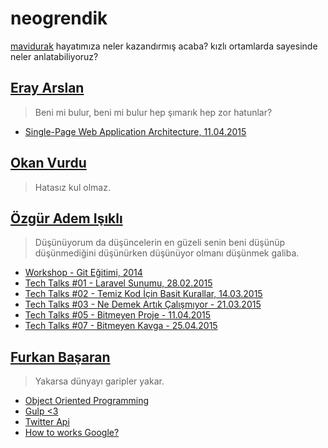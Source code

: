 # neogrendik

[mavidurak](https://github.com/mavidurak) hayatımıza neler kazandırmış acaba? kızlı ortamlarda sayesinde neler anlatabiliyoruz?

## [Eray Arslan](https://github.com/erayarslan)

> Beni mi bulur, beni mi bulur hep şımarık hep zor hatunlar?

* [Single-Page Web Application Architecture, 11.04.2015](http://www.slideshare.net/eryarslan/ben-kimim-46865656)

## [Okan Vurdu](https://github.com/okanvurdu)

> Hatasız kul olmaz.

## [Özgür Adem Işıklı](https://github.com/ozziest)

> Düşünüyorum da düşüncelerin en güzeli senin beni düşünüp düşünmediğini düşünürken düşünüyor olmanı düşünmek galiba.

* [Workshop - Git Eğitimi, 2014](http://slides.com/iozguradem/versiyon-kontrol-sistemi-ve-git)
* [Tech Talks #01 - Laravel Sunumu, 28.02.2015](http://slides.com/iozguradem/laravel)
* [Tech Talks #02 - Temiz Kod İçin Basit Kurallar, 14.03.2015](http://slides.com/iozguradem/temiz-kod-icin-basit-kurallar)
* [Tech Talks #03 - Ne Demek Artık Çalışmıyor - 21.03.2015](http://slides.com/iozguradem/ne-demek-artik-calismiyor)
* [Tech Talks #05 - Bitmeyen Proje - 11.04.2015](http://slides.com/iozguradem/bitmeyen-proje)
* [Tech Talks #07 - Bitmeyen Kavga - 25.04.2015](http://slides.com/iozguradem/bitmeyen-kavga)

## [Furkan Başaran](https://github.com/frknbasaran)

> Yakarsa dünyayı garipler yakar.

* [Object Oriented Programming](http://slides.com/frknbasaran/oop-dedik-mudur)
* [Gulp <3](http://slides.com/frknbasaran/deck)
* [Twitter Api](http://slides.com/frknbasaran/deck-2)
* [How to works Google?](http://slides.com/frknbasaran/deck-3)
